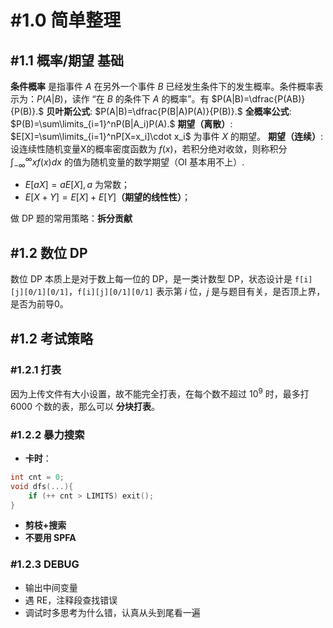 # #1.0 简单整理

## #1.1 概率/期望 基础

**条件概率** 是指事件 $A$ 在另外一个事件 $B$ 已经发生条件下的发生概率。条件概率表示为：$P(A|B)$，读作 “在 $B$ 的条件下 $A$ 的概率”。有 $P(A|B)=\dfrac{P(AB)}{P(B)}.$
**贝叶斯公式**: $P(A|B)=\dfrac{P(B|A)P(A)}{P(B)}.$
**全概率公式**: $P(B)=\sum\limits_{i=1}^nP(B|A_i)P(A).$
**期望（离散）**: $E[X]=\sum\limits_{i=1}^nP[X=x_i]\cdot x_i$ 为事件 $X$ 的期望。
**期望（连续）**: 设连续性随机变量X的概率密度函数为 $f(x)$，若积分绝对收敛，则称积分 $\int_{-\infty}^\infty xf(x)dx$ 的值为随机变量的数学期望（OI 基本用不上）.

 - $E[aX]=aE[X], a$ 为常数；
 - $E[X+Y]=E[X]+E[Y]$**（期望的线性性）**；

 做 DP 题的常用策略：**拆分贡献**

## #1.2 数位 DP

数位 DP 本质上是对于数上每一位的 DP，是一类计数型 DP，状态设计是 ```f[i][j][0/1][0/1]```，```f[i][j][0/1][0/1]``` 表示第 $i$ 位，$j$ 是与题目有关，是否顶上界，是否为前导0。

## #1.2 考试策略

### #1.2.1 打表

因为上传文件有大小设置，故不能完全打表，在每个数不超过 $10^9$ 时，最多打 $6000$ 个数的表，那么可以 **分块打表**。

### #1.2.2 暴力搜索

 - **卡时**： 

``` cpp
int cnt = 0;
void dfs(...){
    if (++ cnt > LIMITS) exit();
}
```

 - **剪枝+搜索**
 - **不要用 SPFA**

### #1.2.3 DEBUG

 - 输出中间变量
 - 遇 RE，注释段查找错误
 - 调试时多思考为什么错，认真从头到尾看一遍
